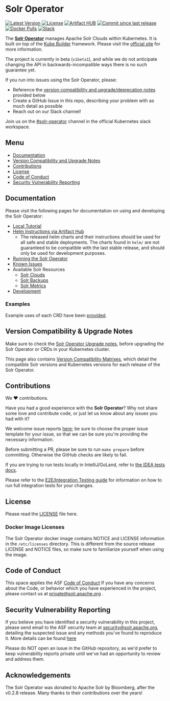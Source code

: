 <!--
    Licensed to the Apache Software Foundation (ASF) under one or more
    contributor license agreements.  See the NOTICE file distributed with
    this work for additional information regarding copyright ownership.
    The ASF licenses this file to You under the Apache License, Version 2.0
    the "License"); you may not use this file except in compliance with
    the License.  You may obtain a copy of the License at

        http://www.apache.org/licenses/LICENSE-2.0

    Unless required by applicable law or agreed to in writing, software
    distributed under the License is distributed on an "AS IS" BASIS,
    WITHOUT WARRANTIES OR CONDITIONS OF ANY KIND, either express or implied.
    See the License for the specific language governing permissions and
    limitations under the License.
 -->

# Solr Operator
[![Latest Version](https://img.shields.io/github/tag/apache/solr-operator)](https://github.com/apache/solr-operator/releases)
[![License](https://img.shields.io/badge/LICENSE-Apache2.0-ff69b4.svg)](http://www.apache.org/licenses/LICENSE-2.0.html)
[![Artifact HUB](https://img.shields.io/endpoint?url=https://artifacthub.io/badge/repository/apache-solr)](https://artifacthub.io/packages/search?repo=apache-solr)
[![Commit since last release](https://img.shields.io/github/commits-since/apache/solr-operator/latest.svg)](https://github.com/apache/solr-operator/commits/main)
[![Docker Pulls](https://img.shields.io/docker/pulls/apache/solr-operator)](https://hub.docker.com/r/apache/solr-operator/)
[![Slack](https://img.shields.io/badge/slack-join_chat-white.svg?logo=slack&style=social)](https://kubernetes.slack.com/messages/solr-operator)

The __[Solr Operator](https://solr.apache.org/operator/)__ manages Apache Solr Clouds within Kubernetes.
It is built on top of the [Kube Builder](https://github.com/kubernetes-sigs/kubebuilder) framework.
Please visit the [official site](https://solr.apache.org/operator/) for more information.

The project is currently in beta (`v1beta1`), and while we do not anticipate changing the API in backwards-incompatible ways there is no such guarantee yet.

If you run into issues using the Solr Operator, please:
- Reference the [version compatibility and upgrade/deprecation notes](#version-compatibility--upgrade-notes) provided below
- Create a GitHub Issue in this repo, describing your problem with as much detail as possible
- Reach out on our Slack channel!

Join us on the [#solr-operator](https://kubernetes.slack.com/messages/solr-operator) channel in the official Kubernetes slack workspace.

## Menu

- [Documentation](#documentation)
- [Version Compatibility and Upgrade Notes](#version-compatibility--upgrade-notes)
- [Contributions](#contributions)
- [License](#license)
- [Code of Conduct](#code-of-conduct)
- [Security Vulnerability Reporting](#security-vulnerability-reporting)

## Documentation

Please visit the following pages for documentation on using and developing the Solr Operator:

- [Local Tutorial](https://apache.github.io/solr-operator/docs/local_tutorial)
- [Helm Instructions via Artifact Hub](https://artifacthub.io/packages/helm/apache-solr/solr-operator)
  - The released helm charts and their instructions should be used for all safe and stable deployments.
    The charts found in `helm/` are not guaranteed to be compatible with the last stable release, and should only be used for development purposes.
- [Running the Solr Operator](https://apache.github.io/solr-operator/docs/running-the-operator)
- [Known Issues](https://apache.github.io/solr-operator/docs/known-issues)
- Available Solr Resources
    - [Solr Clouds](https://apache.github.io/solr-operator/docs/solr-cloud)
    - [Solr Backups](https://apache.github.io/solr-operator/docs/solr-backup)
    - [Solr Metrics](https://apache.github.io/solr-operator/docs/solr-prometheus-exporter)
- [Development](https://apache.github.io/solr-operator/docs/development)

### Examples

Example uses of each CRD have been [provided](https://apache.github.io/solr-operator/example).

## Version Compatibility & Upgrade Notes

Make sure to check the [Solr Operator Upgrade notes](docs/upgrade-notes.md), before upgrading the Solr Operator or CRDs in your Kubernetes cluster.

This page also contains [Version Compatibility Matrixes](docs/upgrade-notes.md#version-compatibility-matrixes), which detail the compatible Solr versions and Kubernetes versions for each release of the Solr Operator.

## Contributions

We :heart: contributions.

Have you had a good experience with the **Solr Operator**? Why not share some love and contribute code, or just let us know about any issues you had with it?

We welcome issue reports [here](../../issues); be sure to choose the proper issue template for your issue, so that we can be sure you're providing the necessary information.

Before submitting a PR, please be sure to run `make prepare` before committing.
Otherwise the GitHub checks are likely to fail.

If you are trying to run tests locally in IntelliJ/GoLand, refer to [the IDEA tests docs](dev-docs/idea-tests.md).

Please refer to the [E2E/Integration Testing guide](dev-docs/e2e-testing.md) for information on how to run full integration tests
for your changes.

## License

Please read the [LICENSE](LICENSE) file here.

### Docker Image Licenses

The Solr Operator docker image contains NOTICE and LICENSE information in the `/etc/licenses` directory.
This is different from the source release LICENSE and NOTICE files, so make sure to familiarize yourself when using the image.

## Code of Conduct

This space applies the ASF [Code of Conduct](https://www.apache.org/foundation/policies/conduct)
If you have any concerns about the Code, or behavior which you have experienced in the project, please
contact us at private@solr.apache.org .

## Security Vulnerability Reporting

If you believe you have identified a security vulnerability in this project, please send email to the ASF security
team at security@solr.apache.org, detailing the suspected issue and any methods you've found to reproduce it. More details
can be found [here](https://www.apache.org/security/)

Please do NOT open an issue in the GitHub repository, as we'd prefer to keep vulnerability reports private until
we've had an opportunity to review and address them.

## Acknowledgements

The Solr Operator was donated to Apache Solr by Bloomberg, after the v0.2.8 release.
Many thanks to their contributions over the years!
